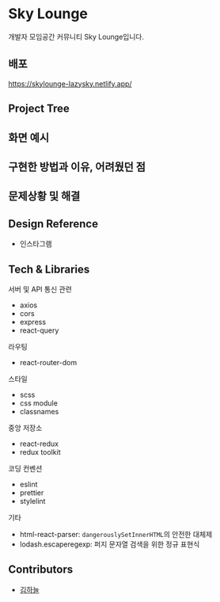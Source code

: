 # Sky Lounge

개발자 모임공간 커뮤니티 Sky Lounge입니다.

## 배포

https://skylounge-lazysky.netlify.app/

## Project Tree

## 화면 예시


## 구현한 방법과 이유, 어려웠던 점

## 문제상황 및 해결
## Design Reference

- 인스타그램
## Tech & Libraries

서버 및 API 통신 관련
- axios
- cors
- express
- react-query

라우팅
- react-router-dom

스타일
- scss
- css module
- classnames

중앙 저장소
- react-redux
- redux toolkit

코딩 컨벤션
- eslint
- prettier
- stylelint

기타
- html-react-parser: `dangerouslySetInnerHTML`의 안전한 대체제
- lodash.escaperegexp: 퍼지 문자열 검색을 위한 정규 표현식

## Contributors

- [김하늘](https://github.com/lazy-sky)
